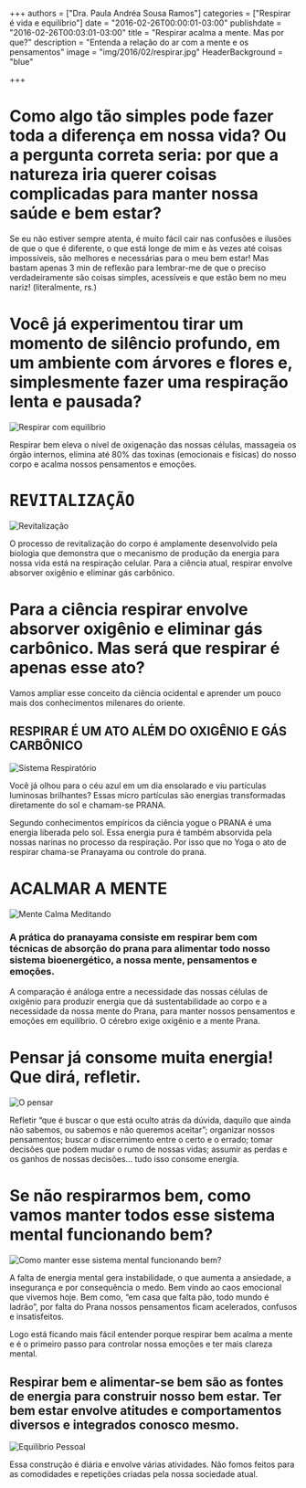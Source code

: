 +++
authors = ["Dra. Paula Andréa Sousa Ramos"]
categories = ["Respirar é vida e equilíbrio"]
date = "2016-02-26T00:00:01-03:00"
publishdate = "2016-02-26T00:03:01-03:00"
title = "Respirar acalma a mente. Mas por que?"
description = "Entenda a relação do ar com a mente e os pensamentos"
image = "img/2016/02/respirar.jpg"
HeaderBackground = "blue"

+++


# Como algo tão simples pode fazer toda a diferença em nossa vida? Ou a pergunta correta seria: por que a natureza iria querer coisas complicadas para manter nossa saúde e bem estar?

Se eu não estiver sempre atenta, é muito fácil cair nas confusões e ilusões de que o que é diferente, o que está longe de mim e às vezes até coisas impossíveis, são melhores e necessárias para o meu bem estar! Mas bastam apenas 3 min de reflexão para lembrar-me de que o preciso verdadeiramente são coisas simples, acessíveis e que estão bem no meu nariz! (literalmente, rs.)

# Você já experimentou tirar um momento de silêncio profundo, em um ambiente com árvores e flores e, simplesmente fazer uma respiração lenta e pausada?

![Respirar com equilíbrio](https://s3-sa-east-1.amazonaws.com/blog.autoconexao.org.br/img/2016/02/respire-saudavel.jpg)

Respirar bem eleva o nível de oxigenação das nossas células, massageia os órgão internos, elimina até 80% das toxinas (emocionais e físicas) do nosso corpo e acalma nossos pensamentos e emoções.


# <kbd>REVITALIZAÇÃO</kbd>
![Revitalização](https://s3-sa-east-1.amazonaws.com/blog.autoconexao.org.br/img/2016/02/respirar-e-imprescindivel.png)

O processo de revitalização do corpo é amplamente desenvolvido pela biologia que demonstra que o mecanismo de produção da energia para nossa vida está na respiração celular. Para a ciência atual, respirar envolve absorver oxigênio e eliminar gás carbônico.

# Para a ciência respirar envolve absorver oxigênio e eliminar gás carbônico. Mas será que respirar é apenas esse ato?


Vamos ampliar esse conceito da ciência ocidental e aprender um pouco mais dos conhecimentos milenares do oriente.

## RESPIRAR É UM ATO ALÉM DO OXIGÊNIO E GÁS CARBÔNICO
![Sistema Respiratório](https://s3-sa-east-1.amazonaws.com/blog.autoconexao.org.br/img/2016/02/sistema-respiratorio.png)

Você já olhou para o céu azul em um dia ensolarado e viu partículas luminosas brilhantes? Essas micro partículas são energias transformadas diretamente do sol e chamam-se PRANA.

Segundo conhecimentos empíricos da ciência yogue o PRANA é uma energia liberada pelo sol. Essa energia pura é também absorvida pela nossas narinas no processo da respiração. Por isso que no Yoga o ato de respirar chama-se Pranayama ou controle do prana.


# ACALMAR A MENTE
![Mente Calma Meditando](https://s3-sa-east-1.amazonaws.com/blog.autoconexao.org.br/img/2016/01/mulher_meditando_montanha.jpg)

### A prática do pranayama consiste em respirar bem com técnicas de absorção do prana para alimentar todo nosso sistema bioenergético, a nossa mente, pensamentos e emoções.

A comparação é análoga entre a necessidade das nossas células de oxigênio para produzir energia que dá sustentabilidade ao corpo e a necessidade da nossa mente do Prana, para manter nossos pensamentos e emoções em equilíbrio. O cérebro exige oxigênio e a mente Prana.

# Pensar já consome muita energia! Que dirá, refletir.
![O pensar](https://s3-sa-east-1.amazonaws.com/blog.autoconexao.org.br/img/2016/02/o-pensar.jpg)

Refletir “que é buscar o que está oculto atrás da dúvida, daquilo que ainda não sabemos, ou sabemos e não queremos aceitar”; organizar nossos pensamentos; buscar o discernimento entre o certo e o errado; tomar decisões que podem mudar o rumo de nossas vidas; assumir as perdas e os ganhos de nossas decisões... tudo isso consome energia.


# Se não respirarmos bem, como vamos manter todos esse sistema mental funcionando bem?
![Como manter esse sistema mental funcionando bem?](https://s3-sa-east-1.amazonaws.com/blog.autoconexao.org.br/img/2016/01/e-agora-jose.jpg)

A falta de energia mental gera instabilidade, o que aumenta a ansiedade, a insegurança e por consequência o medo. Bem vindo ao caos emocional que vivemos hoje. Bem como, “em casa que falta pão, todo mundo é ladrão”, por falta do Prana nossos pensamentos ficam acelerados, confusos e insatisfeitos.

Logo está ficando mais fácil entender porque respirar bem acalma a mente e é o primeiro passo para controlar nossa emoções e ter mais clareza mental.

## Respirar bem e alimentar-se bem são as fontes de energia para construir nosso bem estar. Ter bem estar envolve atitudes e comportamentos diversos e integrados conosco mesmo.
![Equilibrio Pessoal](https://s3-sa-east-1.amazonaws.com/blog.autoconexao.org.br/img/2016/02/equilibrio-pessoal.jpg)

Essa construção é diária e envolve várias atividades. Não fomos feitos para as comodidades e repetições criadas pela  nossa sociedade atual.
